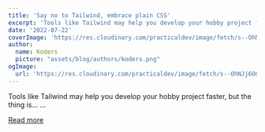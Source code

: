 ```yaml
---
title: 'Say no to Tailwind, embrace plain CSS'
excerpt: 'Tools like Tailwind may help you develop your hobby project faster, but the thing is...          ...'
date: '2022-07-22'
coverImage: 'https://res.cloudinary.com/practicaldev/image/fetch/s--OhNJj6OG--/c_imagga_scale,f_auto,fl_progressive,h_420,q_auto,w_1000/https://dev-to-uploads.s3.amazonaws.com/uploads/articles/6fkkda7e8fx5dl1ynzjo.png'
author:
  name: Koders
  picture: "assets/blog/authors/koders.png"
ogImage:
  url: 'https://res.cloudinary.com/practicaldev/image/fetch/s--OhNJj6OG--/c_imagga_scale,f_auto,fl_progressive,h_420,q_auto,w_1000/https://dev-to-uploads.s3.amazonaws.com/uploads/articles/6fkkda7e8fx5dl1ynzjo.png'
---
```


Tools like Tailwind may help you develop your hobby project faster, but the thing is...          ...

[Read more](https://dev.to/haykerman/say-no-to-tailwind-embrace-plain-css-5cn7)
